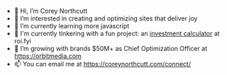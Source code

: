 - 👋 Hi, I’m Corey Northcutt
- 👀 I’m interested in creating and optimizing sites that deliver joy
- 🌱 I’m currently learning more javascript
- 🎢 I'm currently tinkering with a fun project: an [investment calculator](https://roi.fyi) at roi.fyi
- 💞️ I’m growing with brands $50M+ as Chief Optimization Officer at https://orbitmedia.com
- 📫 You can email me at https://coreynorthcutt.com/connect/

<!---
coreynorthcutt/coreynorthcutt is a ✨ special ✨ repository because its `README.md` (this file) appears on your GitHub profile.
You can click the Preview link to take a look at your changes.
--->
